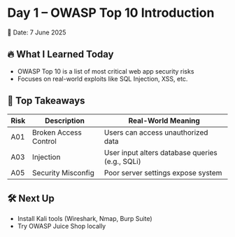 # Day 1 – OWASP Top 10 Introduction
📅 Date: 7 June 2025

## 🔥 What I Learned Today
- OWASP Top 10 is a list of most critical web app security risks
- Focuses on real-world exploits like SQL Injection, XSS, etc.

## 🧠 Top Takeaways
| Risk | Description | Real-World Meaning |
|------|-------------|--------------------|
| A01 | Broken Access Control | Users can access unauthorized data |
| A03 | Injection | User input alters database queries (e.g., SQLi) |
| A05 | Security Misconfig | Poor server settings expose system |

## 🛠️ Next Up
- Install Kali tools (Wireshark, Nmap, Burp Suite)
- Try OWASP Juice Shop locally


